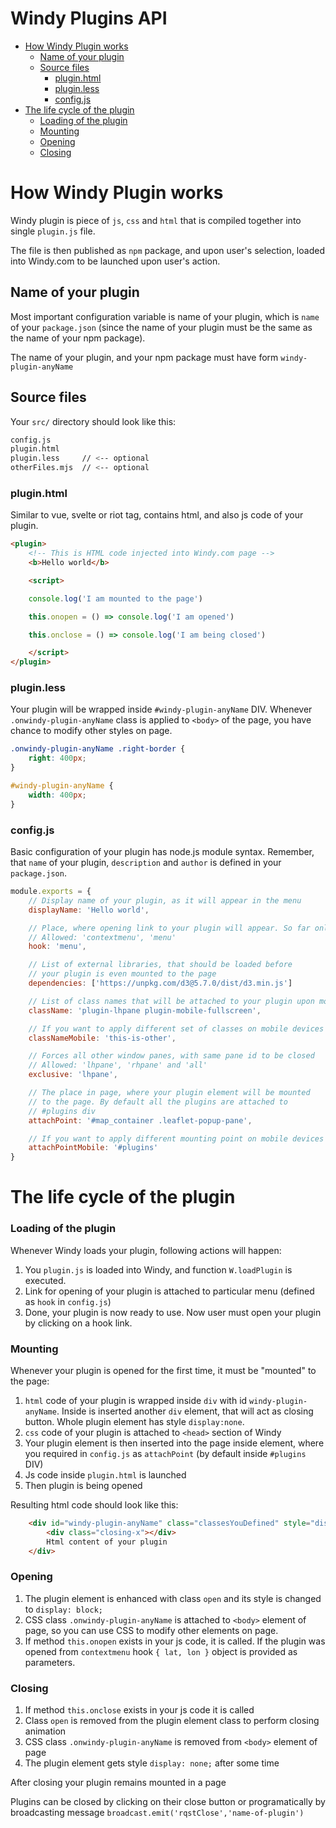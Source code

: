 # Windy Plugins API

<!-- toc -->

- [How Windy Plugin works](#how-windy-plugin-works)
  * [Name of your plugin](#name-of-your-plugin)
  * [Source files](#source-files)
    + [plugin.html](#pluginhtml)
    + [plugin.less](#pluginless)
    + [config.js](#configjs)
- [The life cycle of the plugin](#the-life-cycle-of-the-plugin)
    + [Loading of the plugin](#loading-of-the-plugin)
    + [Mounting](#mounting)
    + [Opening](#opening)
    + [Closing](#closing)

<!-- tocstop -->

# How Windy Plugin works
Windy plugin is piece of `js`, `css` and `html` that is compiled together into single `plugin.js` file.

The file is then published as `npm` package, and upon user's selection, loaded into Windy.com to be launched upon user's action.

## Name of your plugin
Most important configuration variable is name of your plugin, which is `name` of your `package.json` (since the name of your plugin must be the same as the name of your npm package).

The name of your plugin, and your npm package must have form `windy-plugin-anyName`

## Source files
Your `src/` directory should look like this:
```sh
config.js
plugin.html
plugin.less 	// <-- optional
otherFiles.mjs 	// <-- optional
```

### plugin.html
Similar to vue, svelte or riot tag, contains html, and also js code of your plugin.

```html
<plugin>
	<!-- This is HTML code injected into Windy.com page -->
	<b>Hello world</b>

	<script>

	console.log('I am mounted to the page')

	this.onopen = () => console.log('I am opened')

	this.onclose = () => console.log('I am being closed')

	</script>
</plugin>
```

### plugin.less
Your plugin will be wrapped inside `#windy-plugin-anyName` DIV. Whenever `.onwindy-plugin-anyName` class is applied to `<body>` of the page, you have chance to modify other styles on page.

```css
.onwindy-plugin-anyName .right-border {
	right: 400px;
}

#windy-plugin-anyName {
	width: 400px;
}
```

### config.js
Basic configuration of your plugin has node.js module syntax. Remember, that `name` of your plugin, `description` and `author` is defined in your `package.json`.

```js
module.exports = {
	// Display name of your plugin, as it will appear in the menu
	displayName: 'Hello world',

	// Place, where opening link to your plugin will appear. So far only
	// Allowed: 'contextmenu', 'menu'
	hook: 'menu',

	// List of external libraries, that should be loaded before
	// your plugin is even mounted to the page
	dependencies: ['https://unpkg.com/d3@5.7.0/dist/d3.min.js']

	// List of class names that will be attached to your plugin upon mounting
	className: 'plugin-lhpane plugin-mobile-fullscreen',

	// If you want to apply different set of classes on mobile devices
	classNameMobile: 'this-is-other',

	// Forces all other window panes, with same pane id to be closed
	// Allowed: 'lhpane', 'rhpane' and 'all'
	exclusive: 'lhpane',

	// The place in page, where your plugin element will be mounted
	// to the page. By default all the plugins are attached to
	// #plugins div
	attachPoint: '#map_container .leaflet-popup-pane',

	// If you want to apply different mounting point on mobile devices
	attachPointMobile: '#plugins'
}
```

# The life cycle of the plugin
### Loading of the plugin
Whenever Windy loads your plugin, following actions will happen:
1) You `plugin.js` is loaded into Windy, and function `W.loadPlugin` is executed.
2) Link for opening of your plugin is attached to particular menu (defined as `hook` in `config.js`)
3) Done, your plugin is now ready to use. Now user must open your plugin by clicking on a hook link.

### Mounting
Whenever your plugin is opened for the first time, it must be "mounted" to the page:
 1) `html` code of your plugin is wrapped inside `div` with id `windy-plugin-anyName`. Inside is inserted another `div` element, that will act as closing button. Whole plugin element has style `display:none`.
 2) `css` code of your plugin is attached to `<head>` section of Windy
 3) Your plugin element is then inserted into the page inside element, where you required in `config.js` as `attachPoint` (by default inside `#plugins` DIV)
 4) Js code inside `plugin.html` is launched
 5) Then plugin is being opened

Resulting html code should look like this:
```html
	<div id="windy-plugin-anyName" class="classesYouDefined" style="display:none;">
		<div class="closing-x"></div>
		Html content of your plugin
	</div>
```

### Opening
 1) The plugin element is enhanced with class `open` and its style is changed to `display: block;`
 2) CSS class `.onwindy-plugin-anyName` is attached to `<body>` element of page, so you can use CSS to modify other elements on page.
 3) If method `this.onopen`  exists in your js code, it is called. If the plugin was opened from `contextmenu` hook `{ lat, lon }` object is provided as parameters.

### Closing
 1) If method `this.onclose` exists in your js code it is called
 2) Class `open` is removed from the plugin element class to perform closing animation
 3) CSS class `.onwindy-plugin-anyName` is removed from `<body>` element of page
 4) The plugin element gets style `display: none;` after some time

After closing your plugin remains mounted in a page

Plugins can be closed by clicking on their close button or programatically by broadcasting message `broadcast.emit('rqstClose','name-of-plugin')`


